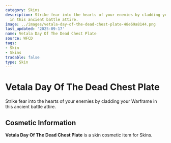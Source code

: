 ```yaml
---
category: Skins
description: Strike fear into the hearts of your enemies by cladding your Warframe
  in this ancient battle attire.
image: ../images/vetala-day-of-the-dead-chest-plate-48e69a8144.png
last_updated: '2025-09-17'
name: Vetala Day Of The Dead Chest Plate
source: WFCD
tags:
- Skin
- Skins
tradable: false
type: Skin
---
```


# Vetala Day Of The Dead Chest Plate

Strike fear into the hearts of your enemies by cladding your Warframe in this ancient battle attire.

## Cosmetic Information

**Vetala Day Of The Dead Chest Plate** is a skin cosmetic item for Skins.

